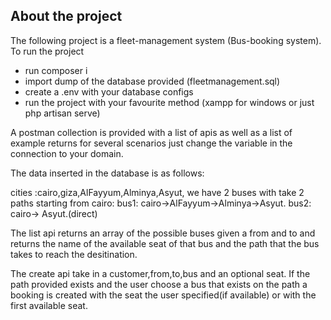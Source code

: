 ## About the project

The following project is a fleet-management system (Bus-booking system). To run the project 
- run composer i
- import dump of the database provided (fleetmanagement.sql)
- create a .env with your database configs
- run the project with your favourite method (xampp for windows or just php artisan serve)

A postman collection is provided with a list of apis as well as a list of example returns for several scenarios just change the variable in the connection to your domain.

The data inserted in the database is as follows:

cities :cairo,giza,AlFayyum,Alminya,Asyut,
we have 2 buses with take 2 paths starting from cairo:
bus1: cairo->AlFayyum->Alminya->Asyut.
bus2: cairo-> Asyut.(direct)

The list api returns an array of the possible buses given a from and to and returns the name of the available seat of that bus and the path that the bus takes to reach the desitination.

The create api take in a customer,from,to,bus and an optional seat. If the path provided exists and the user choose a bus that exists on the path a booking is created
with the seat the user specified(if available) or with the first available seat.